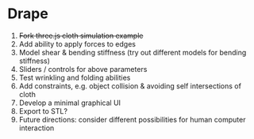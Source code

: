 # Drape

1. ~~Fork three.js cloth simulation example~~
2. Add ability to apply forces to edges
3. Model shear & bending stiffness (try out different models for bending stiffness)
4. Sliders / controls for above parameters
5. Test wrinkling and folding abilities
6. Add constraints, e.g. object collision & avoiding self intersections of cloth
7. Develop a minimal graphical UI
8. Export to STL?
9. Future directions: consider different possibilities for human computer interaction
